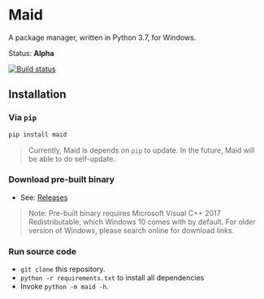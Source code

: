 # Maid

A package manager, written in Python 3.7, for Windows.

Status: **Alpha**

[![Build status](https://ci.appveyor.com/api/projects/status/isl3y0bxqk8kr2ls?svg=true)](https://ci.appveyor.com/project/dungwinux/maid)

## Installation

### Via `pip`

```sh
pip install maid
```

> Currently, Maid is depends on `pip` to update. In the future, Maid will be able to do self-update.

### Download pre-built binary

-   See: [Releases](https://github.com/dungwinux/Maid/releases)

> Note: Pre-built binary requires Microsoft Visual C++ 2017 Redistributable, which Windows 10 comes with by default. For older version of Windows, please search online for download links.

### Run source code

-   `git clone` this repository.
-   `python -r requirements.txt` to install all dependencies
-   Invoke `python -m maid -h`.
